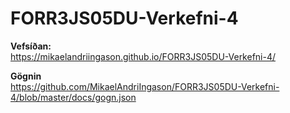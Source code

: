 # FORR3JS05DU-Verkefni-4

**Vefsíðan:**  
https://mikaelandriingason.github.io/FORR3JS05DU-Verkefni-4/

**Gögnin**  
https://github.com/MikaelAndriIngason/FORR3JS05DU-Verkefni-4/blob/master/docs/gogn.json

